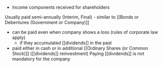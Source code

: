 - Income components received for shareholders

Usually paid semi-annually (Interim, Final) - similar to [[Bonds or Debentures (Government or Company)]]
- can be paid even when company shows a loss (rules of corporate law apply)
	- if they accumulated [[dividends]] in the past
- paid either in cash or in additional [[Ordinary Shares (or Common Stock)]] ([[dividends]] reinvestment)
Paying [[dividends]] is not mandatory for the company

